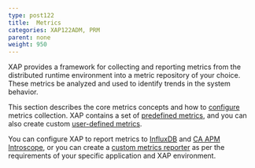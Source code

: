 ```yaml
---
type: post122
title:  Metrics
categories: XAP122ADM, PRM
parent: none
weight: 950
---
```




XAP provides a framework for collecting and reporting metrics from the distributed runtime environment into a metric repository of your choice. These metrics be analyzed and used to identify trends in the system behavior.

This section describes the core metrics concepts and how to [configure](./metrics-configuration.html) metrics collection. XAP contains a set of [predefined metrics](./metrics-bundled.html), and you can also create custom [user-defined metrics](./metrics-user-defined.html).

You can configure XAP to report metrics to [InfluxDB](./metrics-influxdb-reporter.html) and [CA APM Introscope](./ca-apm-introscope-reporter.html), or you can create a [custom metrics reporter](./metrics-custom-reporter.html) as per the requirements of your specific application and XAP environment. 

